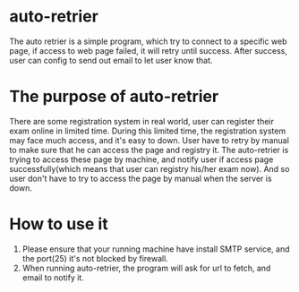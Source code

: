 # auto-retrier
The auto retrier is a simple program, which try to connect to a specific web page, if access to web page failed, it will retry until success.  After success, user can config to send out email to let user know that.

# The purpose of auto-retrier
There are some registration system in real world, user can register their exam online in limited time.  During this limited time, the registration system may face much access, and it's easy to down.  User have to retry by manual to make sure that he can access the page and registry it.  The auto-retrier is trying to access these page by machine, and notify user if access page successfully(which means that user can registry his/her exam now).  And so user don't have to try to access the page by manual when the server is down.

# How to use it
1. Please ensure that your running machine have install SMTP service, and the port(25) it's not blocked by firewall.
2. When running auto-retrier, the program will ask for url to fetch, and email to notify it.
